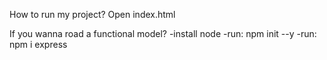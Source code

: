 How to run my project?
    Open index.html

If you wanna road a functional model?
    -install node
    -run: npm init --y
    -run: npm i express